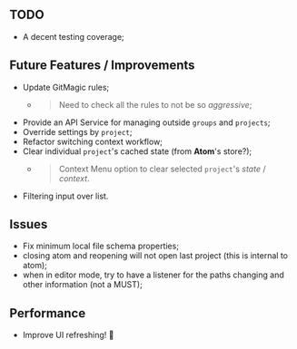 ## TODO

- A decent testing coverage;

## Future Features / Improvements

- Update GitMagic rules;
  - > Need to check all the rules to not be so *aggressive*;
- Provide an API Service for managing outside `groups` and `projects`;
- Override settings by `project`;
- Refactor switching context workflow;
- Clear individual `project`'s cached state (from **Atom**'s store?);
    - > Context Menu option to clear selected `project`'s *state* / *context*.
- Filtering input over list.

## Issues

- Fix minimum local file schema properties;
- closing atom and reopening will not open last project (this is internal to atom);
- when in editor mode, try to have a listener for the paths changing and other information (not a MUST);

## Performance

- Improve UI refreshing! :see_no_evil:
